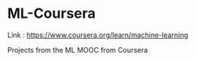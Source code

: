 # ML-Coursera
Link : https://www.coursera.org/learn/machine-learning

Projects from the ML MOOC from Coursera
